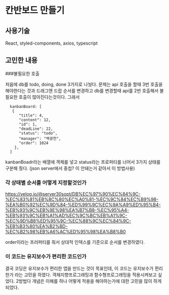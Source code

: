 # 칸반보드 만들기

## 사용기술
React, styled-components, axios, typescript

## 고민한 내용
###불필요한 호출

처음에 db를 todo, doing, done 3가지로 나눴다. 문제는 api 호출을 할때 3번 호출을 해야한다는 것과 드래그앤 드랍 순서를 변경하고 db를 변경할때 api를 2번 호출해서 불필요한 호출이 많아진다는것이다. 
그래서 
```
  kanbanBoard: [
   {
      "title": 4,
      "content": 12,
      "id": 1,
      "deadLine": 22,
      "status": "todo",
      "manager": "백광천",
      "order": 1024
    },
  ]
```
  
kanbanBoadr라는 배열에 객체를 넣고 status라는 프로퍼티를 너어서 3가지 상태를 구분해 줬다.
(json server에서 중첩? 이 안돼는거 같아서 이 방법사용)






### 각 상태별 순서를 어떻게 지정할것인가

https://velog.io/@server30sopt/DB%EC%97%90%EC%84%9C-%EC%83%81%EB%8C%80%EC%A0%81-%EC%9C%84%EC%B9%98-%EA%B0%92%EC%9D%84-%ED%99%9C%EC%9A%A9%ED%95%B4-%EB%93%9C%EB%9E%98%EA%B7%B8-%EC%95%A4-%EB%93%9C%EB%A1%AD%EC%9C%BC%EB%A1%9C-%EC%9D%B8%ED%95%9C-%EC%88%9C%EC%84%9C-%EB%B3%80%EA%B2%BD-%EC%B2%98%EB%A6%AC%ED%95%98%EA%B8%B0

order이라는 프러퍼티를 줘서 상대적 인덱스를 기준으로 순서를 변경하였다.


### 이 코드는 유지보수가 편리한 코드인가

결국 코딩은 유지보수가 편리한 앱을 만드는 것이 목표인데, 이 코드는 유지보수가 편리한가 라는 고민을 하였다. 객체지향프로그래밍과 함수형프로그래밍을 적용시켜보고 싶었다.
2방법다 개념은 이해를 하나 어떻게 적용을 해야하는가에 대한 고민을 많이 하게되었다.

